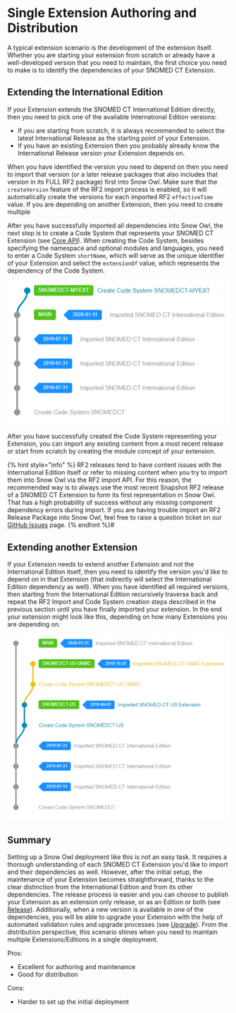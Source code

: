 # Single Extension Authoring and Distribution

A typical extension scenario is the development of the extension itself. Whether you are starting your extension from scratch or already have a well-developed version that you need to maintain, the first choice you need to make is to identify the dependencies of your SNOMED CT Extension. 

## Extending the International Edition

If your Extension extends the SNOMED CT International Edition directly, then you need to pick one of the available International Edition versions:
* If you are starting from scratch, it is always recommended to select the latest International Release as the starting point of your Extension.
* If you have an existing Extension then you probably already know the International Release version your Extension depends on.

When you have identified the version you need to depend on then you need to import that version (or a later release packages that also includes that version in its FULL RF2 package) first into Snow Owl. Make sure that the `createVersion` feature of the RF2 import process is enabled, so it will automatically create the versions for each imported RF2 `effectiveTime` value. If you are depending on another Extension, then you need to create multiple

After you have successfully imported all dependencies into Snow Owl, the next step is to create a Code System that represents your SNOMED CT Extension (see [Core API](../../api/admin/index.md)).
When creating the Code System, besides specifying the namespace and optional modules and languages, you need to enter a Code System `shortName`, which will serve as the unique identifier of your Extension and select the `extensionOf` value, which represents the dependency of the Code System.

![extension-from-scratch](../images/extension-from-scratch.png "SNOMED CT My Extension based on the International Edition 2020-01-31")

After you have successfully created the Code System representing your Extension, you can import any existing content from a most recent release or start from scratch by creating the module concept of your extension.

{% hint style="info" %}
RF2 releases tend to have content issues with the International Edition itself or refer to missing content when you try to import them into Snow Owl via the RF2 import API. For this reason, the recommended way is to always use the most recent Snapshot RF2 release of a SNOMED CT Extension to form its first representation in Snow Owl. That has a high probability of success without any missing component dependency errors during import. If you are having trouble import an RF2 Release Package into Snow Owl, feel free to raise a question ticket on our [GitHub Issues](https://github.com/b2ihealthcare/snow-owl/issues/new) page.
{% endhint %}#

## Extending another Extension

If your Extension needs to extend another Extension and not the International Edition itself, then you need to identify the version you'd like to depend on in that Extension (that indirectly will select the International Edition dependency as well). When you have identified all required versions, then starting from the International Edition recursively traverse back and repeat the RF2 Import and Code System creation steps described in the previous section until you have finally imported your extension. In the end your extension might look like this, depending on how many Extensions you are depending on. 

![extension-extends-another](../images/extension-extends-another.png "SNOMED CT UNMC Extension 2019-10-31 extends SNOMED CT US 2019-09-01")

## Summary

Setting up a Snow Owl deployment like this is not an easy task. It requires a thorough understanding of each SNOMED CT Extension you'd like to import and their dependencies as well.
However, after the initial setup, the maintenance of your Extension becomes straightforward, thanks to the clear distinction from the International Edition and from its other dependencies.
The release process is easier and you can choose to publish your Extension as an extension only release, or as an Edition or both (see [Release](../release.md)).
Additionally, when a new version is available in one of the dependencies, you will be able to upgrade your Extension with the help of automated validation rules and upgrade processes (see [Upgrade](../upgrade.md)).
From the distribution perspective, this scenario shines when you need to maintain multiple Extensions/Editions in a single deployment.

Pros: 
* Excellent for authoring and maintenance
* Good for distribution

Cons:
* Harder to set up the initial deployment
